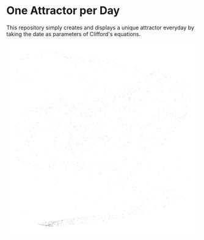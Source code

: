# One Attractor per Day

This repository simply creates and displays a unique attractor everyday by taking the date as parameters of Clifford's equations.

![](attractor_points.png)